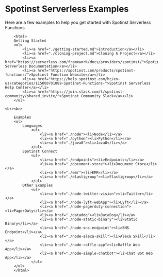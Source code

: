 
# Spotinst Serverless Examples

Here are a few examples to help you get started with Spotinst Serverless Functions


		<html>
        Getting Started
        <ul>
            <li><a href="./getting-started.md">Introduction</a></li>
            <li><a href="./cloning-project.md">Cloning A Project</a></li>
            <li><a href="https://serverless.com/framework/docs/providers/spotinst/">Spotinst Serverless Documentation</a></li>
            <li><a href="https://spotinst.com/products/spotinst-functions/">Spotinst Function Website</a></li>
            <li><a href="https://help.spotinst.com/hc/en-us/categories/115000701089-Spotinst-Functions-">Spotinst Serverless Help Center</a></li>
            <li><a href="https://join.slack.com/t/spotinst-community/shared_invite/">Spotinst Community Slack</a></li>
        </ul>

	<br><br>

        Examples
        <ul>
            Languages
				<ul>
					<li><a href="./node"><li>Node</li></a>
					<li><a href="./python"><li>Python</li></a>
					<li><a href="./java8"><li>Java8</li></a>
				</ul>
            Spotinst Connect
            	<ul>
					<li><a href="./endpoints"><li>Endpoints</li></a>
					<li><a href="./document-store"><li>Document Store</li></a>
					<li><a href="./emr"><li>EMR</li></a>
					<li><a href="./elastigroup"><li>Elastigroup</li></a>            		
            	</ul>
            Other Examples
            	<ul>
					<li><a href="./node-twitter-vision"><li>Twitter</li></a>
					<li><a href="./node-lyft-webApp"><li>Lyft</li></a>
					<li><a href="./node-pagerduty-connection"><li>PagerDuty</li></a>
					<li><a href="./datadog"><li>DataDog</li></a>
					<li><a href="./node-static-binary"><li>Static Binary</li></a>
					<li><a href="./node-sns-endpoint"><li>SNS Endpoint</li></a>
					<li><a href="./node-alexa-skill"><li>Alexa Skill</li></a>
					<li><a href="./node-raffle-app"><li>Raffle Web App</li></a>
					<li><a href="./node-simple-chatbot"><li>Chat Bot Web App</li></a>            		
            	</ul>
        </ul>
        </html>



<style>
.menu-group{
	display:inline-block;
}
.single-menu{
	width: 22%;
	min-height:350px;
    float:left;
    border: 2px solid black;
    border-radius: 5px;
	padding: 10px 10px;
	margin: 10px 10px;
	margin-top: 0px;
}
li{
	font-size: 16px;
}
</style>
